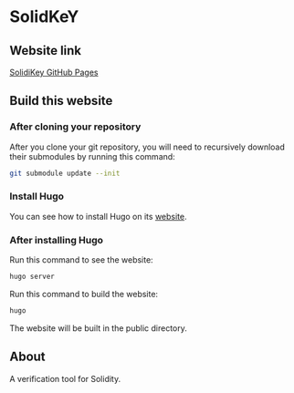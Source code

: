 # SolidKeY

## Website link

[SolidiKey GitHub Pages](https://solidikey.github.io/SolidiKeY/)

## Build this website

### After cloning your repository

After you clone your git repository, you will need to recursively download their submodules by running this command:

```bash
git submodule update --init
```

### Install Hugo

You can see how to install Hugo on its [website](https://gohugo.io/installation/).

### After installing Hugo

Run this command to see the website:
```bash
hugo server
```

Run this command to build the website:
```bash
hugo
```
The website will be built in the public directory.


## About

A verification tool for Solidity.
